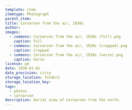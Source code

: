 ```yaml
---
template: item
itemtype: Photograph
parent_item: 
title: Carnarvon from the air, 1930s
author: 
images:
  - commons: Carnarvon from the air, 1930s (full).png
    caption: Full
  - commons: Carnarvon from the air, 1930s (cropped).png
    caption: Cropped
  - commons: Carnarvon from the air, 1930s (verso).png
    caption: Verso
license: pd
date: 1930-01-01
date_precision: circa
storage_location: folder2
storage_location_key: 
tags:
  - photos
  - carnarvon
description: Aerial view of Carnarvon from the north.
---
```

